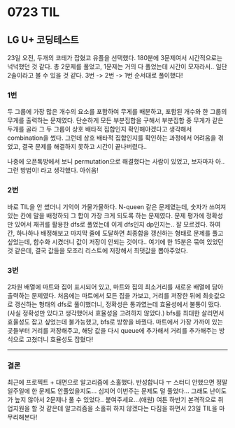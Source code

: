# 0723 TIL

## LG U+ 코딩테스트

23일 오전, 두개의 코테가 잡혔고 유플을 선택했다. 180분에 3문제여서 시간적으로는 넉넉했던 것 같다. 총 2문제를 풀었고, 1문제는 거의 다 풀었는데 시간이 모자라서.. 일단 2솔이라고 볼 수 있을 것 같다. 3번 -> 2번 -> 1번 순서대로 풀이했다!

### 1번

두 그룹에 가장 많은 개수의 요소를 포함하여 무게를 배분하고, 포함된 개수와 한 그룹의 무게를 출력하는 문제였다. 단순하게 모든 부분집합을 구해서 부분집합 중 무게가 같은 두개를 골라 그 두 그룹이 상호 배타적 집합인지 확인해야겠다고 생각해서 combination을 썼다.  그런데 상호 배타적 집합인지를 확인하는 과정에서 어려움을 겪었고, 결국 문제를 해결하지 못하고 시간이 끝나버렸다.. 

나중에 오픈톡방에서 보니 permutation으로 해결했다는 사람이 있었고, 보자마자 아.. 그런 방법이! 라고 생각했다. 아쉬움!

### 2번

바로 TIL을 안 썼더니 기억이 가물가물하다. N-queen 같은 문제였는데, 숫자가 쓰여져 있는 칸에 말을 배정하되 그 합이 가장 크게 되도록 하는 문제였다. 문제 평가에 정확성만 있어서 재귀를 활용한 dfs로 풀었는데 이게 dfs인지 dp인지는.. 잘 모르겠다. 하여간, 하나하나 배정해보고 마지막 줄에 도달하면 최종합을 갱신하는 형태로 문제를 풀고 싶었는데, 함수화 시켰더니 값이 저장이 안되는 것이다.. 여기에 한 15분은 묶여 있었던 것 같은데, 결국 값들을 모조리 리스트에 저장해서 최댓값을 뽑아주었다.

### 3번

2차원 배열에 마트와 집이 표시되어 있고, 마트와 집의 최소거리를 새로운 배열에 담아 출력하는 문제였다. 처음에는 마트에서 모든 집을 가보고, 거리를 저장한 뒤에 최솟값으로 갱신하는 형태의 dfs로 풀이했더니, 정확성은 통과였는데 효율성에서 불통이 떴다. (사실 정확성만 있다고 생각했어서 효율성을 고려하지 않았다.) bfs를 최대한 살리면서 효율성도 잡고 싶었는데 불가능했고, bfs로 방향을 바꿨다. 마트에서 가장 가까이 있는 곳들부터 거리를 저장해주고, 해당 값을 다시 queue에 추가해서 거리를 추가해주는 방식으로 고쳤더니 효율성도 잡혔다!

<hr/>

### 결론

최근에 프로젝트 + 대면으로 알고리즘에 소홀했다. 반성합니다 ㅜ 스터디 안했으면 정말 일주일에 한 문제도 안풀었을지도... 심지어 이번주는 문제도 덜 풀었다... 그래도 난이도가 높지 않아서 2문제나 풀 수 있었다.. 붙여주세요...(애원) 여튼 하반기 본격적으로 취업지원을 할 것 같은데 알고리즘을 소홀히 하지 않겠다는 다짐을 하면서 23일 TIL을 마무리해본다!